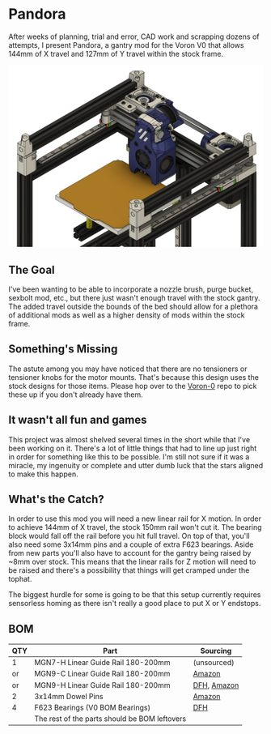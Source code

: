 # Pandora

After weeks of planning, trial and error, CAD work and scrapping dozens of attempts, I present Pandora, a gantry mod for the Voron V0 that allows 144mm of X travel and 127mm of Y travel within the stock frame.

![Image of Pandora Gantry](./Images/Pandora_Complete_Gantry.png)

The Goal
---
I've been wanting to be able to incorporate a nozzle brush, purge bucket, sexbolt mod, etc., but there just wasn't enough travel with the stock gantry. The added travel outside the bounds of the bed should allow for a plethora of additional mods as well as a higher density of mods within the stock frame.

Something's Missing
---
The astute among you may have noticed that there are no tensioners or tensioner knobs for the motor mounts. That's because this design uses the stock designs for those items. Please hop over to the [Voron-0](https://github.com/VoronDesign/Voron-0) repo to pick these up if you don't already have them.

It wasn't all fun and games
---
This project was almost shelved several times in the short while that I've been working on it. There's a lot of little things that had to line up just right in order for something like this to be possible. I'm still not sure if it was a miracle, my ingenuity or complete and utter dumb luck that the stars aligned to make this happen.

What's the Catch?
---
In order to use this mod you will need a new linear rail for X motion. In order to achieve 144mm of X travel, the stock 150mm rail won't cut it. The bearing block would fall off the rail before you hit full travel. On top of that, you'll also need some 3x14mm pins and a couple of extra F623 bearings. Aside from new parts you'll also have to account for the gantry being raised by ~8mm over stock. This means that the linear rails for Z motion will need to be raised and there's a possibility that things will get cramped under the tophat.

The biggest hurdle for some is going to be that this setup currently requires sensorless homing as there isn't really a good place to put X or Y endstops.

BOM
---
| QTY | Part | Sourcing |
| --- | --- | --- |
| 1 | MGN7-H Linear Guide Rail 180-200mm | (unsourced) |
| or | MGN9-C Linear Guide Rail 180-200mm | [Amazon](https://www.amazon.com/ReliaBot-Linear-Carriage-Printer-Machine/dp/B094CYMC3S/ref=sr_1_5?crid=MVNUARB2CP82&keywords=MGN9c&qid=1661545206&s=industrial&sprefix=mgn9c%2Cindustrial%2C90&sr=1-5) |
| or | MGN9-H Linear Guide Rail 180-200mm | [DFH](https://deepfriedhero.in/products/mgn9h-linear-rail?variant=40905213313193), [Amazon](https://www.amazon.com/gp/product/B07ZJMWGKH/,) |
| 2 | 3x14mm Dowel Pins | [Amazon](https://www.amazon.com/Stainless-Support-Elements-Location-Yesallwas/dp/B0819FZM8F/) |
| 4 | F623 Bearings (V0 BOM Bearings) | [DFH](https://deepfriedhero.in/products/f623-rs-bearings?variant=40963862626473) |
| | The rest of the parts should be BOM leftovers | |
